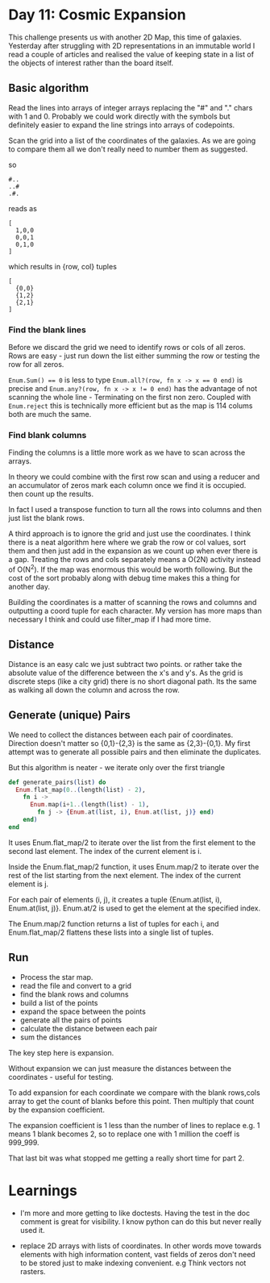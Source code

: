 # Day 11: Cosmic Expansion

This challenge presents us with another 2D Map, this time of galaxies. Yesterday after struggling with 2D representations in an immutable world I read a couple of articles and realised the value of keeping state in a list of the objects of interest rather than the board itself.  

## Basic algorithm

Read the lines into arrays of integer arrays replacing the "#" and "." chars with 1 and 0.  Probably we could work directly with the symbols but definitely easier to expand the line strings into arrays of codepoints.

Scan the grid into a list of the coordinates of the galaxies. As we are going to compare them all we don't really need to number them as suggested. 

so 
```
#..
..#
.#.
```
reads as
```
[
  1,0,0
  0,0,1
  0,1,0
]
```

which results in {row, col} tuples
```
[
  {0,0}
  {1,2}
  {2,1}
]
```

### Find the blank lines
Before we discard the grid we need to identify rows or cols of all zeros.  Rows are easy - just run down the list either summing the row or testing the row for all zeros. 

`Enum.Sum() == 0` is less to type `Enum.all?(row, fn x -> x == 0 end)` is precise and `Enum.any?(row, fn x -> x != 0 end)` has the advantage of not scanning the whole line - Terminating on the first non zero. Coupled with `Enum.reject` this is technically more efficient but as the map is 114 colums both are much the same. 

### Find blank columns
Finding the columns is a little more work as we have to scan across the arrays. 

In theory we could combine with the first row scan and using a reducer and an accumulator of zeros mark each column once we find it is occupied. then count up the results. 

In fact I used a transpose function to turn all the rows into columns and then just list the blank rows.

A third approach is to ignore the grid and just use the coordinates. I think there is a neat algorithm here where we grab the row or col values, sort them and then just add in the expansion as we count up when ever there is a gap.  Treating the rows and cols separately means a O(2N) activity instead of O(N<sup>2</sup>).  If the map was enormous this would be worth following.  But the cost of the sort probably along with debug time makes this a thing for another day.

Building the coordinates is a matter of scanning the rows and columns and outputting a coord tuple for each character.  My version has more maps than necessary I think and could use filter_map if I had more time.

## Distance

Distance is an easy calc we just subtract two points. or rather take the absolute value of the difference between the x's and y's.  As the grid is discrete steps (like a city grid) there is no short diagonal path. Its the same as walking all down the column and across the row. 

## Generate (unique) Pairs

We need to collect the distances between each pair of coordinates. Direction doesn't matter so {0,1}-{2,3} is the same as {2,3}-{0,1}.
My first attempt was to generate all possible pairs and then eliminate the duplicates. 

But this algorithm is neater - we iterate only over the first triangle
```elixir
def generate_pairs(list) do
  Enum.flat_map(0..(length(list) - 2), 
    fn i ->
      Enum.map(i+1..(length(list) - 1), 
        fn j -> {Enum.at(list, i), Enum.at(list, j)} end)
    end)
end

```
It uses Enum.flat_map/2 to iterate over the list from the first element to the second last element. The index of the current element is i.

Inside the Enum.flat_map/2 function, it uses Enum.map/2 to iterate over the rest of the list starting from the next element. The index of the current element is j.

For each pair of elements (i, j), it creates a tuple {Enum.at(list, i), Enum.at(list, j)}. Enum.at/2 is used to get the element at the specified index.

The Enum.map/2 function returns a list of tuples for each i, and Enum.flat_map/2 flattens these lists into a single list of tuples.


## Run

- Process the star map.
- read the file and convert to a grid
- find the blank rows and columns
- build a list of the points
- expand the space between the points
- generate all the pairs of points
- calculate the distance between each pair
- sum the distances

The key step here is expansion. 

Without expansion we can just measure the distances between the coordinates - useful for testing.

To add expansion for each coordinate we compare with the blank rows,cols array to get the count of blanks before this point. Then multiply that count by the expansion coefficient. 

The expansion coefficient is 1 less than the number of lines to replace e.g. 1 means 1 blank becomes 2,  so to replace one with 1 million the coeff is 999_999.

That last bit was what stopped me getting a really short time for part 2. 


# Learnings

- I'm more and more getting to like doctests.  Having the test in the doc comment is great for visibility.  I know python can do this but never really used it.

- replace 2D arrays with lists of coordinates. In other words move towards elements with high information content, vast fields of zeros don't need to be stored just to make indexing convenient. e.g Think vectors not rasters.



